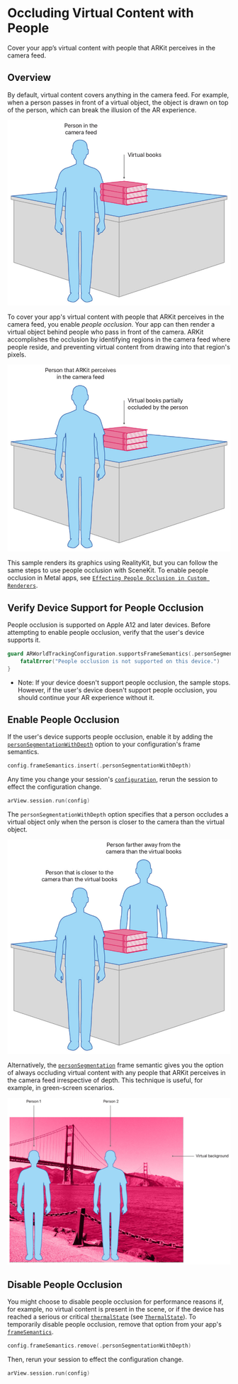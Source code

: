 # Occluding Virtual Content with People

Cover your app’s virtual content with people that ARKit perceives in the camera feed.

## Overview

By default, virtual content covers anything in the camera feed. For example, when a person passes in front of a virtual object, the object is drawn on top of the person, which can break the illusion of the AR experience. 

![Screenshot of a virtual toaster drawn on top of a person.](Documentation/figure1-annotated.jpg)

To cover your app's virtual content with people that ARKit perceives in the camera feed, you enable *people occlusion*. Your app can then render a virtual object behind people who pass in front of the camera. ARKit accomplishes the occlusion by identifying regions in the camera feed where people reside, and preventing virtual content from drawing into that region's pixels.

![Screenshot of the virtual toaster behind the person.](Documentation/figure2-annotated.jpg)

This sample renders its graphics using RealityKit, but you can follow the same steps to use people occlusion with SceneKit. To enable people occlusion in Metal apps, see [`Effecting People Occlusion in Custom Renderers`][4].

## Verify Device Support for People Occlusion

People occlusion is supported on Apple A12 and later devices. Before attempting to enable people occlusion, verify that the user's device supports it. 

``` swift
guard ARWorldTrackingConfiguration.supportsFrameSemantics(.personSegmentationWithDepth) else {
    fatalError("People occlusion is not supported on this device.")
}
```

- Note: If your device doesn't support people occlusion, the sample stops. However, if the user's device doesn't support people occlusion, you should continue your AR experience without it. 

## Enable People Occlusion

If the user's device supports people occlusion, enable it by adding the [`personSegmentationWithDepth`][2] option to your configuration's frame semantics. 

``` swift
config.frameSemantics.insert(.personSegmentationWithDepth)
```

Any time you change your session's [`configuration`][3], rerun the session to effect the configuration change.

``` swift
arView.session.run(config)
```

The `personSegmentationWithDepth` option specifies that a person occludes a virtual object only when the person is closer to the camera than the virtual object.

![Screenshot of people occlusion with depth.](Documentation/figure3-annotated.jpg)

Alternatively, the [`personSegmentation`][6] frame semantic gives you the option of always occluding virtual content with any people that ARKit perceives in the camera feed irrespective of depth. This technique is useful, for example, in green-screen scenarios. 

![Screenshot of people occlusion with virtual background.](Documentation/figure4-annotated.jpg)


## Disable People Occlusion

You might choose to disable people occlusion for performance reasons if, for example, no virtual content is present in the scene, or if the device has reached a serious or critical [`thermalState`][5] (see [`ThermalState`][7]). To temporarily disable people occlusion, remove that option from your app's [`frameSemantics`][1].

``` swift
config.frameSemantics.remove(.personSegmentationWithDepth)
```

Then, rerun your session to effect the configuration change.

``` swift
arView.session.run(config)
```


[1]:https://developer.apple.com/documentation/arkit/arconfiguration/3089121-framesemantics
[2]:https://developer.apple.com/documentation/arkit/arconfiguration/framesemantics/3194576-personsegmentationwithdepth
[3]:https://developer.apple.com/documentation/arkit/arsession/2865609-configuration
[4]:https://developer.apple.com/documentation/arkit/effecting_people_occlusion_in_custom_renderers 
[5]:https://developer.apple.com/documentation/foundation/nsprocessinfo/1417480-thermalstate
[6]:https://developer.apple.com/documentation/arkit/arconfiguration/framesemantics/3089125-personsegmentation
[7]:https://developer.apple.com/documentation/foundation/processinfo/thermalstate